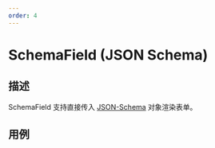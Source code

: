 ```yaml
---
order: 4
---
```


# SchemaField (JSON Schema)

## 描述

SchemaField 支持直接传入 [JSON-Schema](/api/shared/schema) 对象渲染表单。

## 用例

<dumi-previewer demoPath="api/components/schema-field-with-schema" />
